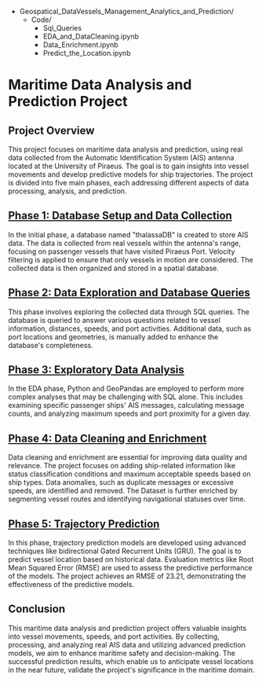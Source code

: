 - Geospatical_DataVessels_Management_Analytics_and_Prediction/
  - Code/
    - Sql_Queries
    - EDA_and_DataCleaning.ipynb
    - Data_Enrichment.ipynb
    - Predict_the_Location.ipynb

# Maritime Data Analysis and Prediction Project

## Project Overview

This project focuses on maritime data analysis and prediction, using real data collected from the Automatic Identification System (AIS) antenna located at the University of Piraeus. The goal is to gain insights into vessel movements and develop predictive models for ship trajectories. The project is divided into five main phases, each addressing different aspects of data processing, analysis, and prediction.

## [Phase 1: Database Setup and Data Collection](Code/Sql_Queries)

In the initial phase, a database named "thalassaDB" is created to store AIS data. The data is collected from real vessels within the antenna's range, focusing on passenger vessels that have visited Piraeus Port. Velocity filtering is applied to ensure that only vessels in motion are considered. The collected data is then organized and stored in a spatial database.

## [Phase 2: Data Exploration and Database Queries](Code/Sql_Queries)

This phase involves exploring the collected data through SQL queries. The database is queried to answer various questions related to vessel information, distances, speeds, and port activities. Additional data, such as port locations and geometries, is manually added to enhance the database's completeness.

## [Phase 3: Exploratory Data Analysis](Code/EDA_and_DataCleaning.ipynb)

In the EDA phase, Python and GeoPandas are employed to perform more complex analyses that may be challenging with SQL alone. This includes examining specific passenger ships' AIS messages, calculating message counts, and analyzing maximum speeds and port proximity for a given day.

## [Phase 4: Data Cleaning and Enrichment](Code/Data_Enrichment.ipynb)

Data cleaning and enrichment are essential for improving data quality and relevance. The project focuses on adding ship-related information like status classification conditions and maximum acceptable speeds based on ship types. Data anomalies, such as duplicate messages or excessive speeds, are identified and removed. The Dataset is further enriched by segmenting vessel routes and identifying navigational statuses over time.

## [Phase 5: Trajectory Prediction](Code/Predict_the_Location.ipynb)

In this phase, trajectory prediction models are developed using advanced techniques like bidirectional Gated Recurrent Units (GRU). The goal is to predict vessel location based on historical data. Evaluation metrics like Root Mean Squared Error (RMSE) are used to assess the predictive performance of the models. The project achieves an RMSE of 23.21, demonstrating the effectiveness of the predictive models.

## Conclusion

This maritime data analysis and prediction project offers valuable insights into vessel movements, speeds, and port activities. By collecting, processing, and analyzing real AIS data and utilizing advanced prediction models, we aim to enhance maritime safety and decision-making. The successful prediction results, which enable us to anticipate vessel locations in the near future, validate the project's significance in the maritime domain.